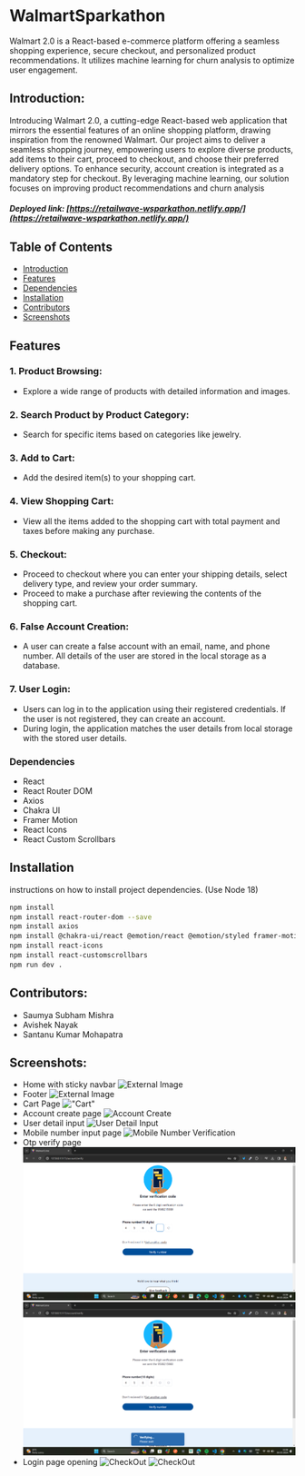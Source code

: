 # WalmartSparkathon

Walmart 2.0 is a React-based e-commerce platform offering a seamless shopping experience, secure checkout, and personalized product recommendations. It utilizes machine learning for churn analysis to optimize user engagement.


## Introduction:
Introducing Walmart 2.0, a cutting-edge React-based web application that mirrors the essential features of an online shopping platform, drawing inspiration from the renowned Walmart. Our project aims to deliver a seamless shopping journey, empowering users to explore diverse products, add items to their cart, proceed to checkout, and choose their preferred delivery options. To enhance security, account creation is integrated as a mandatory step for checkout. By leveraging machine learning, our solution focuses on improving product recommendations and churn analysis

##### Deployed link: [https://retailwave-wsparkathon.netlify.app/](https://retailwave-wsparkathon.netlify.app/)

## Table of Contents
- [Introduction](#introduction)
- [Features](#features)
- [Dependencies](#dependencies)
- [Installation](#installation)
- [Contributors](#contributors)
- [Screenshots](#screenshots)

## Features

### 1. Product Browsing:
- Explore a wide range of products with detailed information and images.

### 2. Search Product by Product Category:
- Search for specific items based on categories like jewelry.

### 3. Add to Cart:
- Add the desired item(s) to your shopping cart.

### 4. View Shopping Cart:
- View all the items added to the shopping cart with total payment and taxes before making any purchase.

### 5. Checkout:
- Proceed to checkout where you can enter your shipping details, select delivery type, and review your order summary.
- Proceed to make a purchase after reviewing the contents of the shopping cart.

### 6. False Account Creation:
- A user can create a false account with an email, name, and phone number. All details of the user are stored in the local storage as a database.

### 7. User Login:
- Users can log in to the application using their registered credentials. If the user is not registered, they can create an account.
- During login, the application matches the user details from local storage with the stored user details.


### Dependencies
- React
- React Router DOM
- Axios
- Chakra UI
- Framer Motion
- React Icons
- React Custom Scrollbars

## Installation
 instructions on how to install project dependencies. (Use Node 18)

```bash
npm install 
npm install react-router-dom --save
npm install axios
npm install @chakra-ui/react @emotion/react @emotion/styled framer-motion
npm install react-icons
npm install react-customscrollbars
npm run dev .
```

## Contributors:
- Saumya Subham Mishra
- Avishek Nayak
- Santanu Kumar Mohapatra

## Screenshots:

- Home with sticky navbar
![External Image](https://i.ibb.co/V2RG2GV/photo-6188507592876212477-w.jpg)
- Footer
![External Image](https://i.ibb.co/1GrYRzg/photo-6188507592876212487-w.jpg)
- Cart  Page
!["Cart"](https://i.ibb.co/HNz9gDn/Cart.png)
- Account create  page
![Account Create](https://i.ibb.co/txFbcNJ/Account-Create.jpg)
- User detail input
![User Detail Input](https://i.ibb.co/NpC5fZK/User-Detail-Input.png)
- Mobile number input page
![Mobile Number Verification](https://i.ibb.co/B42PcYZ/Mobile-Number-Verification.png)
- Otp verify page
![otp](https://github.com/B2Kumar03/Project1Image/blob/main/Account5.png?raw=true)
![otp](https://github.com/B2Kumar03/Project1Image/blob/main/Account6.png?raw=true)
- Login page  opening
![CheckOut](https://i.ibb.co/T1kDfvy/photo-6188507592876212486-w.jpg)
![CheckOut](https://i.ibb.co/1Xhbwdx/Login-Checkout-2.png)

